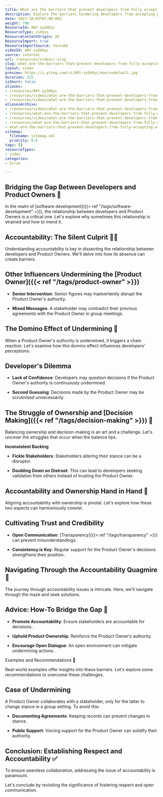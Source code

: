 ```yaml
---
title: What are the barriers that prevent developers from fully accepting a Product Owner as the final decision maker?
description: Explore the barriers hindering developers from accepting product owners' decisions. Discover the importance of respect and accountability in agile teams!
date: 2023-10-03T07:00:08Z
weight: 790
ResourceId: A0Y-zySHXyc
ResourceType: videos
ResourceContentOrigin: AI
ResourceImport: true
ResourceImportSource: Youtube
videoId: A0Y-zySHXyc
source: internal
url: /resources/videos/:slug
slug: what-are-the-barriers-that-prevent-developers-from-fully-accepting-a-product-owner-as-the-final-decision-maker
layout: video
preview: https://i.ytimg.com/vi/A0Y-zySHXyc/maxresdefault.jpg
duration: 315
isShort: false
aliases:
- /resources/A0Y-zySHXyc
- /resources/videos/what-are-the-barriers-that-prevent-developers-from-fully-accepting-a-product-owner-as-the-final-decision-maker
- /resources/videos/what-are-the-barriers-that-prevent-developers-from-fully-accepting-a-product-owner-as-the-final-word
aliasesArchive:
- /resources/videos/what-are-the-barriers-that-prevent-developers-from-fully-accepting-a-product-owner-as-the-final-decision-maker
- /resources/what-are-the-barriers-that-prevent-developers-from-fully-accepting-a-product-owner-as-the-final-decision-maker
- /resources/videos/what-are-the-barriers-that-prevent-developers-from-fully-accepting-a-product-owner-as-the-final-word
- /resources/what-are-the-barriers-that-prevent-developers-from-fully-accepting-a-product-owner-as-the-final-word
- what-are-the-barriers-that-prevent-developers-from-fully-accepting-a-product-owner-as-the-final-decision-maker
sitemap:
  filename: sitemap.xml
  priority: 0.6
tags: []
resourceTypes:
- video
categories:
- Scrum

---
```

## Bridging the Gap Between Developers and Product Owners 🌉 

In the realm of [software development]({{< ref "/tags/software-development" >}}), the relationship between developers and Product Owners is a critical one. Let's explore why sometimes this relationship is strained and how to mend it. 

## Accountability: The Silent Culprit 🕵️‍♂️ 

Understanding accountability is key in dissecting the relationship between developers and Product Owners. We'll delve into how its absence can create barriers. 

## Other Influencers Undermining the [Product Owner]({{< ref "/tags/product-owner" >}}) 

- **Senior Intervention**: Senior figures may inadvertently disrupt the Product Owner's authority. 

- **Mixed Messages**: A stakeholder may contradict their previous agreements with the Product Owner in group meetings. 

## The Domino Effect of Undermining 🎲 

When a Product Owner's authority is undermined, it triggers a chain reaction. Let's examine how this domino effect influences developers' perceptions. 

## Developer's Dilemma 

- **Lack of Confidence**: Developers may question decisions if the Product Owner's authority is continuously undermined. 

- **Second Guessing**: Decisions made by the Product Owner may be scrutinised unnecessarily. 

## The Struggle of Ownership and [Decision Making]({{< ref "/tags/decision-making" >}}) 💼 

Balancing ownership and decision-making is an art and a challenge. Let's uncover the struggles that occur when the balance tips. 

**Inconsistent Backing** 

- **Fickle Stakeholders**: Stakeholders altering their stance can be a disruptor. 

- **Doubling Down on Distrust**: This can lead to developers seeking validation from others instead of trusting the Product Owner. 

## Accountability and Ownership Hand in Hand 🤝 

Aligning accountability with ownership is pivotal. Let's explore how these two aspects can harmoniously coexist. 

## Cultivating Trust and Credibility 

- **Open Communication**: [Transparency]({{< ref "/tags/transparency" >}}) can prevent misunderstandings. 

- **Consistency is Key**: Regular support for the Product Owner's decisions strengthens their position. 

## Navigating Through the Accountability Quagmire **🧭** 

The journey through accountability issues is intricate. Here, we'll navigate through the maze and seek solutions. 

## Advice: How-To Bridge the Gap 🌟 

- **Promote Accountability**: Ensure stakeholders are accountable for decisions. 

- **Uphold Product Ownership**: Reinforce the Product Owner’s authority. 

- **Encourage Open Dialogue**: An open environment can mitigate undermining actions. 

Examples and Recommendations 📘 

Real-world examples offer insights into these barriers. Let's explore some recommendations to overcome these challenges. 

## Case of Undermining 

A Product Owner collaborates with a stakeholder, only for the latter to change stance in a group setting. To avoid this: 

- **Documenting Agreements**: Keeping records can prevent changes in stance. 

- **Public Support**: Voicing support for the Product Owner can solidify their authority. 

## Conclusion: Establishing Respect and Accountability ✅ 

To ensure seamless collaboration, addressing the issue of accountability is paramount.  

Let's conclude by revisiting the significance of fostering respect and open communication.
